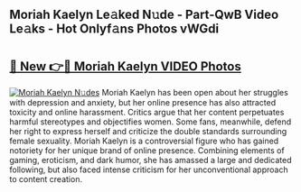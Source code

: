 ## Moriah Kaelyn Le𝚊ked N𝚞de - Part-QwB Video Le𝚊ks - Hot Onlyf𝚊ns Photos vWGdi

# <h2><a href="http://ab73159.deff.icu/?id=Moriah+Kaelyn">🔗 New 👉🔴 Moriah Kaelyn VIDEO Photos</a></h2>

[![Moriah Kaelyn N𝚞des](https://i.imgur.com/rIISA9y.gif)](http://ab73159.deff.icu/?id=Moriah+Kaelyn)
Moriah Kaelyn has been open about her struggles with depression and anxiety, but her online presence has also attracted toxicity and online harassment. Critics argue that her content perpetuates harmful stereotypes and objectifies women. Some fans, meanwhile, defend her right to express herself and criticize the double standards surrounding female sexuality. Moriah Kaelyn is a controversial figure who has gained notoriety for her unique brand of online presence. Combining elements of gaming, eroticism, and dark humor, she has amassed a large and dedicated following, but also faced intense criticism for her unconventional approach to content creation.
